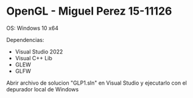 # OpenGL - Miguel Perez 15-11126

OS: Windows 10 x64

Dependencias:
* Visual Studio 2022
* Visual C++ Lib
* GLEW
* GLFW

Abrir archivo de solucion "GLP1.sln" en Visual Studio y ejecutarlo con el depurador local de Windows